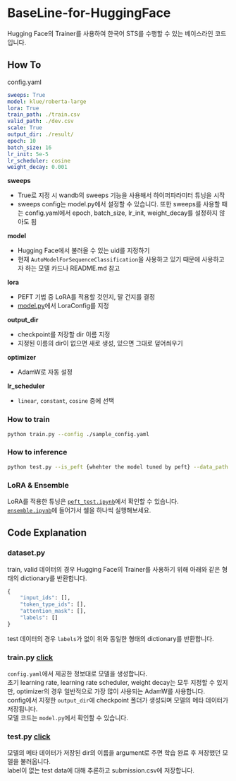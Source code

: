 # BaseLine-for-HuggingFace
Hugging Face의 Trainer를 사용하여 한국어 STS를 수행할 수 있는 베이스라인 코드입니다.

## How To

config.yaml
```yaml
sweeps: True
model: klue/roberta-large
lora: True
train_path: ./train.csv
valid_path: ./dev.csv
scale: True
output_dir: ./result/
epoch: 10
batch_size: 16
lr_init: 5e-5
lr_scheduler: cosine
weight_decay: 0.001
```  
**sweeps**  
- True로 지정 시 wandb의 sweeps 기능을 사용해서 하이퍼파라미터 튜닝을 시작  
- sweeps config는 model.py에서 설정할 수 있습니다. 또한 sweeps를 사용할 때는 config.yaml에서 epoch, batch_size, lr_init, weight_decay를 설정하지 않아도 됨  

**model**  
- Hugging Face에서 불러올 수 있는 uid를 지정하기  
- 현재 `AutoModelForSequenceClassification`을 사용하고 있기 때문에 사용하고자 하는 모델 카드나 README.md 참고  

**lora**  
- PEFT 기법 중 LoRA를 적용할 것인지, 말 건지를 결정  
- [model.py](./model.py)에서 LoraConfig를 지정  

**output_dir**  
- checkpoint를 저장할 dir 이름 지정  
- 지정된 이름의 dir이 없으면 새로 생성, 있으면 그대로 덮어씌우기  

**optimizer**  
- AdamW로 자동 설정  

**lr_scheduler**  
- `linear`, `constant`, `cosine` 중에 선택  

### How to train
```bash
python train.py --config ./sample_config.yaml
```

### How to inference
```bash
python test.py --is_peft {whehter the model tuned by peft} --data_path {path to test.csv} --is_scaled {whether the label normalization applied} --model_path {path to model checkpoint dir} --submit_path {path to submission.csv}
```  

### LoRA & Ensemble
LoRA를 적용한 튜닝은 [`peft_test.ipynb`](./peft_test.ipynb)에서 확인할 수 있습니다.  
[`ensemble.ipynb`](./ensemble.ipynb)에 들어가서 쉘을 하나씩 실행해보세요.  

## Code Explanation
### dataset.py
train, valid 데이터의 경우 Hugging Face의 Trainer를 사용하기 위해 아래와 같은 형태의 dictionary를 반환합니다.
```python
{
    "input_ids": [],
    "token_type_ids": [],
    "attention_mask": [],
    "labels": []
}
```  
test 데이터의 경우 `labels`가 없이 위와 동일한 형태의 dictionary를 반환합니다.  

### train.py [click](./train.py)
`config.yaml`에서 제공한 정보대로 모델을 생성합니다.  
초기 learning rate, learning rate scheduler, weight decay는 모두 지정할 수 있지만, optimizer의 경우 일반적으로 가장 많이 사용되는 AdamW를 사용합니다.  
config에서 지정한 `output_dir`에 checkpoint 폴더가 생성되며 모델의 메타 데이터가 저장됩니다.  
모델 코드는 `model.py`에서 확인할 수 있습니다.  

### test.py [click](./test.py)
모델의 메타 데이터가 저장된 dir의 이름을 argument로 주면 학습 완료 후 저장했던 모델을 불러옵니다.  
label이 없는 test data에 대해 추론하고 submission.csv에 저장합니다.  
